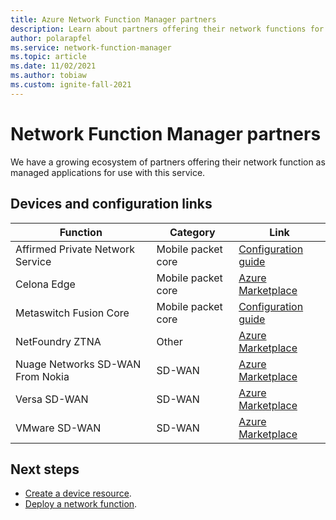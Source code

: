 ```yaml
---
title: Azure Network Function Manager partners
description: Learn about partners offering their network functions for use with this service.
author: polarapfel
ms.service: network-function-manager
ms.topic: article
ms.date: 11/02/2021
ms.author: tobiaw
ms.custom: ignite-fall-2021
---
```

# Network Function Manager partners

We have a growing ecosystem of partners offering their network function as managed applications for use with this service.

## <a name="devices"></a>Devices and configuration links

|Function |Category|Link|
| ---  | --- | --- |
| Affirmed Private Network Service  | Mobile packet core |[Configuration guide](../private-multi-access-edge-compute-mec/deploy-affirmed-private-network-service-solution.md)|
| Celona Edge |Mobile packet core |[Azure Marketplace](https://portal.azure.com/#create/celonainc1597686731561.celona-edgecelona-platform)|
| Metaswitch Fusion Core | Mobile packet core | [Configuration guide](../private-multi-access-edge-compute-mec/deploy-metaswitch-fusion-core-solution.md)|
| NetFoundry ZTNA | Other| [Azure Marketplace](https://portal.azure.com/#create/netfoundryinc.application-ziti-private-edgeapp-edge-router)|
| Nuage Networks SD-WAN From Nokia | SD-WAN| [Azure Marketplace](https://aka.ms/NokiaNuage)|
| Versa SD-WAN| SD-WAN |[Azure Marketplace](https://aka.ms/versa)|
| VMware SD-WAN | SD-WAN | [Azure Marketplace](https://portal.azure.com/#create/vmware-inc.vmware_sdwan_edge_zonesvelo_ase)|

## Next steps

* [Create a device resource](create-device.md).
* [Deploy a network function](deploy-functions.md).
